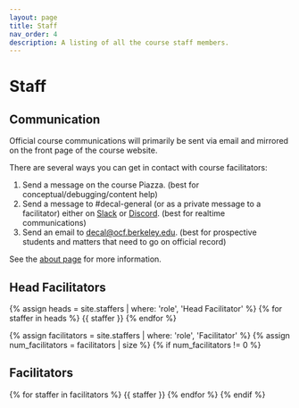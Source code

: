 ```yaml
---
layout: page
title: Staff
nav_order: 4
description: A listing of all the course staff members.
---
```


# Staff

## Communication
Official course communications will primarily be sent via email and mirrored on the front page of the course website.

There are several ways you can get in contact with course facilitators:
1. Send a message on the course Piazza. (best for conceptual/debugging/content help)
2. Send a message to #decal-general (or as a private message to a facilitator) either on [Slack](https://ocf.io/slack) or [Discord](https://ocf.io/discord). (best for realtime communications)
3. Send an email to [decal@ocf.berkeley.edu](mailto:decal@ocf.berkeley.edu). (best for prospective students and matters that need to go on official record)

See the [about page](/about) for more information.

## Head Facilitators

{% assign heads = site.staffers | where: 'role', 'Head Facilitator' %}
{% for staffer in heads %}
{{ staffer }}
{% endfor %}

{% assign facilitators = site.staffers | where: 'role', 'Facilitator' %}
{% assign num_facilitators = facilitators | size %}
{% if num_facilitators != 0 %}

## Facilitators

{% for staffer in facilitators %}
{{ staffer }}
{% endfor %}
{% endif %}
